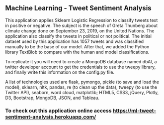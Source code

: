 ## Machine Learning - Tweet Sentiment Analysis

This application applies Sklearn Logistic Regression to classify tweets text in positive or negative. The subject is the speech of Greta Thunberg about climate change done on September 23, 2019, on the United Nations. The application also classify the tweets in political or not political.
The initial dataset used by this application has 1057 tweets and was classified manually to be the base of our model. After that, we added the Python library TextBlob to compare with the human and model classifications.

To replicate it you will need to create a MongoDB database named dbAI, a twitter developer account to get the credentials to use the tweepy library, and finally write this information on the config.py file.

A list of technologies used are flask, pymongo, pickle (to save and load the model), sklearn, nltk, pandas, re (to clean up the data), tweepy (to use the Twitter API), seaborn, word cloud, matplotlib; HTML5, CSS3, jQuery, Plotly, D3, Bootstrap, MongoDB, JSON, and Tableau.

### To check out this application online access https://ml-tweet-sentiment-analysis.herokuapp.com/


